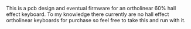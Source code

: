 This is a pcb design and eventual firmware for an ortholinear 60% hall effect keyboard. To my knowledge there currently are no hall effect ortholinear keyboards for purchase so feel free to take this and run with it. 
